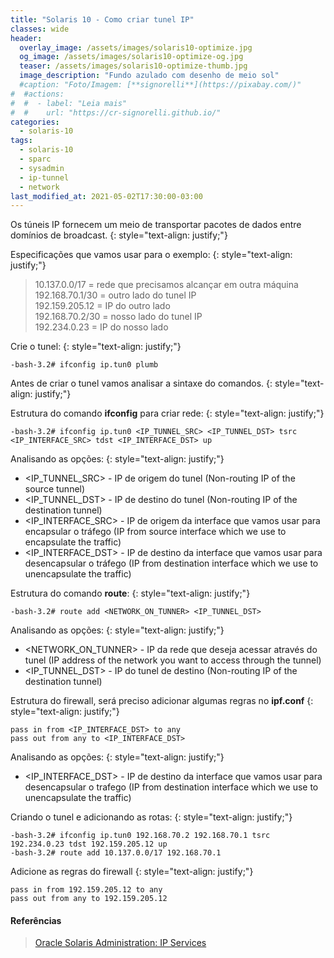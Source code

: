 ```yaml
---
title: "Solaris 10 - Como criar tunel IP"
classes: wide
header:
  overlay_image: /assets/images/solaris10-optimize.jpg
  og_image: /assets/images/solaris10-optimize-og.jpg
  teaser: /assets/images/solaris10-optimize-thumb.jpg
  image_description: "Fundo azulado com desenho de meio sol"
  #caption: "Foto/Imagem: [**signorelli**](https://pixabay.com/)"
#  #actions:
#  #  - label: "Leia mais"
#  #    url: "https://cr-signorelli.github.io/"
categories:
  - solaris-10
tags:
  - solaris-10
  - sparc
  - sysadmin
  - ip-tunnel
  - network
last_modified_at: 2021-05-02T17:30:00-03:00
---
```


Os túneis IP fornecem um meio de transportar pacotes de dados entre domínios de broadcast.
{: style="text-align: justify;"}

Especificações que vamos usar para o exemplo:
{: style="text-align: justify;"}

> 10.137.0.0/17 = rede que precisamos alcançar em outra máquina  
> 192.168.70.1/30 = outro lado do tunel IP  
> 192.159.205.12 = IP do outro lado  
> 192.168.70.2/30 = nosso lado do tunel IP  
> 192.234.0.23 = IP do nosso lado  

Crie o tunel:
{: style="text-align: justify;"}

```console
-bash-3.2# ifconfig ip.tun0 plumb 
```

Antes de criar o tunel vamos analisar a sintaxe do comandos.
{: style="text-align: justify;"}

Estrutura do comando **ifconfig** para criar rede:
{: style="text-align: justify;"}

```console
-bash-3.2# ifconfig ip.tun0 <IP_TUNNEL_SRC> <IP_TUNNEL_DST> tsrc <IP_INTERFACE_SRC> tdst <IP_INTERFACE_DST> up
```

Analisando as opções:
{: style="text-align: justify;"}

- <IP_TUNNEL_SRC> - IP de origem do tunel (Non-routing IP of the source tunnel)
- <IP_TUNNEL_DST> - IP de destino do tunel (Non-routing IP of the destination tunnel)
- <IP_INTERFACE_SRC> - IP de origem da interface que vamos usar para encapsular o tráfego (IP from source interface which we use to encapsulate the traffic)
- <IP_INTERFACE_DST> - IP de destino da interface que vamos usar para desencapsular o tráfego (IP from destination interface which we use to unencapsulate the traffic)

Estrutura do comando **route**:
{: style="text-align: justify;"}

```console
-bash-3.2# route add <NETWORK_ON_TUNNER> <IP_TUNNEL_DST>
```

Analisando as opções:
{: style="text-align: justify;"}

- <NETWORK_ON_TUNNER> - IP da rede que deseja acessar através do tunel (IP address of the network you want to access through the tunnel)
- <IP_TUNNEL_DST> - IP do tunel de destino (Non-routing IP of the destination tunnel)

Estrutura do firewall, será preciso adicionar algumas regras no **ipf.conf**
{: style="text-align: justify;"}

```console
pass in from <IP_INTERFACE_DST> to any
pass out from any to <IP_INTERFACE_DST>
```

Analisando as opções:
{: style="text-align: justify;"}

- <IP_INTERFACE_DST> - IP de destino da interface que vamos usar para desencapsular o trafego (IP from destination interface which we use to unencapsulate the traffic)

Criando o tunel e adicionando as rotas:
{: style="text-align: justify;"}

```console
-bash-3.2# ifconfig ip.tun0 192.168.70.2 192.168.70.1 tsrc 192.234.0.23 tdst 192.159.205.12 up
-bash-3.2# route add 10.137.0.0/17 192.168.70.1
```

Adicione as regras do firewall
{: style="text-align: justify;"}

```console
pass in from 192.159.205.12 to any
pass out from any to 192.159.205.12
```

#### Referências

> [Oracle Solaris Administration: IP Services](http://docs.oracle.com/cd/E19253-01/816-5166/6mbb1kq31/)  
